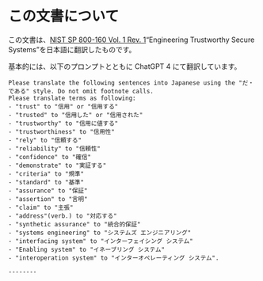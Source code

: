 # この文書について
この文書は、[NIST SP 800-160 Vol. 1 Rev. 1](https://csrc.nist.gov/pubs/sp/800/160/v1/r1/final)“Engineering Trustworthy Secure Systems”を日本語に翻訳したものです。

基本的には、以下のプロンプトとともに ChatGPT 4 にて翻訳しています。

```
Please translate the following sentences into Japanese using the "だ・である" style. Do not omit footnote calls.
Please translate terms as following:
- "trust" to "信用" or "信用する"
- "trusted" to "信用した" or "信用された"
- "trustworthy" to "信用に値する"
- "trustworthiness" to "信用性"
- "rely" to "信頼する"
- "reliability" to "信頼性"
- "confidence" to "確信"
- "demonstrate" to "実証する"
- "criteria" to "規準"
- "standard" to "基準"
- "assurance" to "保証"
- "assertion" to "言明"
- "claim" to "主張"
- "address"(verb.) to "対応する"
- "synthetic assurance" to "統合的保証"
- "systems engineering" to "システムズ エンジニアリング"
- "interfacing system" to "インターフェイシング システム"
- "Enabling system" to "イネーブリング システム"
- "interoperation system" to "インターオペレーティング システム".

--------
```